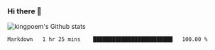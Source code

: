 ### Hi there 👋

![kingpoem's Github stats](https://github-readme-stats.vercel.app/api?username=kingpoem&show_icons=true)

  <!--START_SECTION:waka-->

```txt
Markdown   1 hr 25 mins    █████████████████████████   100.00 %
```

<!--END_SECTION:waka-->
<!--
**kingpoem/kingpoem** is a ✨ _special_ ✨ repository because its `README.md` (this file) appears on your GitHub profile.

Here are some ideas to get you started:

- 🔭 I’m currently working on ...
- 🌱 I’m currently learning ...
- 👯 I’m looking to collaborate on ...
- 🤔 I’m looking for help with ...
- 💬 Ask me about ...
- 📫 How to reach me: ...
- 😄 Pronouns: ...
- ⚡ Fun fact: ...
-->
